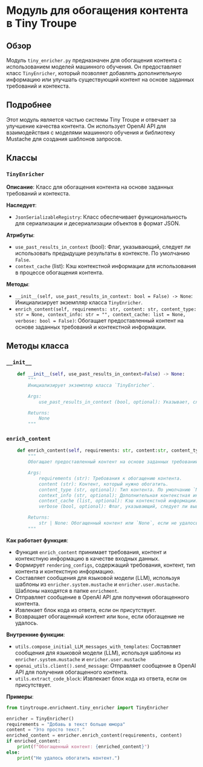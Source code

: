 # Модуль для обогащения контента в Tiny Troupe
## Обзор

Модуль `tiny_enricher.py` предназначен для обогащения контента с использованием моделей машинного обучения. Он предоставляет класс `TinyEnricher`, который позволяет добавлять дополнительную информацию или улучшать существующий контент на основе заданных требований и контекста.
## Подробнее

Этот модуль является частью системы Tiny Troupe и отвечает за улучшение качества контента. Он использует OpenAI API для взаимодействия с моделями машинного обучения и библиотеку Mustache для создания шаблонов запросов.
## Классы

### `TinyEnricher`
**Описание**: Класс для обогащения контента на основе заданных требований и контекста.

**Наследует**:
- `JsonSerializableRegistry`: Класс обеспечивает функциональность для сериализации и десериализации объектов в формат JSON.

**Атрибуты**:
- `use_past_results_in_context` (bool): Флаг, указывающий, следует ли использовать предыдущие результаты в контексте. По умолчанию `False`.
- `context_cache` (list): Кэш контекстной информации для использования в процессе обогащения контента.

**Методы**:
- `__init__(self, use_past_results_in_context: bool = False) -> None`: Инициализирует экземпляр класса `TinyEnricher`.
- `enrich_content(self, requirements: str, content: str, content_type: str = None, context_info: str = "", context_cache: list = None, verbose: bool = False)`: Обогащает предоставленный контент на основе заданных требований и контекстной информации.

## Методы класса

### `__init__`

```python
    def __init__(self, use_past_results_in_context=False) -> None:
        """
        Инициализирует экземпляр класса `TinyEnricher`.

        Args:
            use_past_results_in_context (bool, optional): Указывает, следует ли использовать предыдущие результаты в контексте. По умолчанию `False`.

        Returns:
            None
        """
```

### `enrich_content`

```python
    def enrich_content(self, requirements: str, content:str, content_type:str =None, context_info:str ="", context_cache:list=None, verbose:bool=False):
        """
        Обогащает предоставленный контент на основе заданных требований и контекстной информации.

        Args:
            requirements (str): Требования к обогащению контента.
            content (str): Контент, который нужно обогатить.
            content_type (str, optional): Тип контента. По умолчанию `None`.
            context_info (str, optional): Дополнительная контекстная информация. По умолчанию пустая строка.
            context_cache (list, optional): Кэш контекстной информации. По умолчанию `None`.
            verbose (bool, optional): Флаг, указывающий, следует ли выводить отладочные сообщения. По умолчанию `False`.

        Returns:
            str | None: Обогащенный контент или `None`, если не удалось обогатить контент.
        """
```

**Как работает функция**:
- Функция `enrich_content` принимает требования, контент и контекстную информацию в качестве входных данных.
- Формирует `rendering_configs`, содержащий требования, контент, тип контента и контекстную информацию.
- Составляет сообщения для языковой модели (LLM), используя шаблоны из `enricher.system.mustache` и `enricher.user.mustache`. Шаблоны находятся в папке `enrichment`.
- Отправляет сообщение в OpenAI API для получения обогащенного контента.
- Извлекает блок кода из ответа, если он присутствует.
- Возвращает обогащенный контент или `None`, если обогащение не удалось.

**Внутренние функции**:
- `utils.compose_initial_LLM_messages_with_templates`: Cоставляет сообщения для языковой модели (LLM), используя шаблоны из `enricher.system.mustache` и `enricher.user.mustache`
- `openai_utils.client().send_message`: Отправляет сообщение в OpenAI API для получения обогащенного контента.
- `utils.extract_code_block`: Извлекает блок кода из ответа, если он присутствует.

**Примеры**:

```python
from tinytroupe.enrichment.tiny_enricher import TinyEnricher

enricher = TinyEnricher()
requirements = "Добавь в текст больше юмора"
content = "Это просто текст."
enriched_content = enricher.enrich_content(requirements, content)
if enriched_content:
    print(f"Обогащенный контент: {enriched_content}")
else:
    print("Не удалось обогатить контент.")